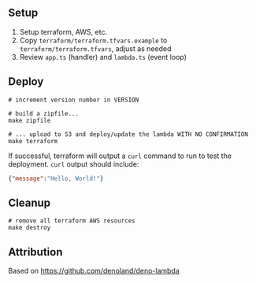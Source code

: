 

## Setup

1. Setup terraform, AWS, etc.
2. Copy `terraform/terraform.tfvars.example` to `terraform/terraform.tfvars`, adjust as needed
3. Review `app.ts` (handler) and `lambda.ts` (event loop)

## Deploy

```shell
# increment version number in VERSION

# build a zipfile...
make zipfile

# ... upload to S3 and deploy/update the lambda WITH NO CONFIRMATION
make terraform
```

If successful, terraform will output a `curl` command to run to test the deployment. `curl` output should include:

```json
{"message":"Hello, World!"}
```

## Cleanup

```shell
# remove all terraform AWS resources
make destroy
```

## Attribution
Based on https://github.com/denoland/deno-lambda